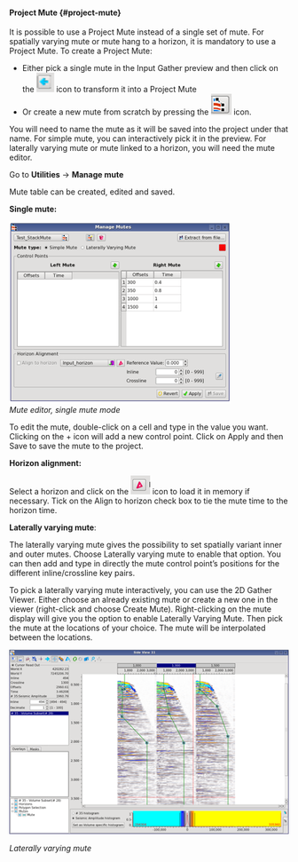 #### Project Mute {#project-mute}

It is possible to use a Project Mute instead of a single set of mute. For spatially varying mute or mute hang to a horizon, it is mandatory to use a Project Mute. To create a Project Mute:

* Either pick a single mute in the Input Gather preview and then click on the ![](/assets/006_Processing.png) icon to transform it into a Project Mute
* Or create a new mute from scratch by pressing the ![](/assets/007_Processing.png) icon.

You will need to name the mute as it will be saved into the project under that name. For simple mute, you can interactively pick it in the preview. For laterally varying mute or mute linked to a horizon, you will need the mute editor.

Go to **Utilities** → **Manage mute**

Mute table can be created, edited and saved.

**Single mute:**

![](/assets/008_Processing.PNG)  
_Mute editor, single mute mode_

To edit the mute, double-click on a cell and type in the value you want. Clicking on the + icon will add a new control point. Click on Apply and then Save to save the mute to the project.

**Horizon alignment:**

Select a horizon and click on the ![](/assets/009_Processing.png) icon to load it in memory if necessary. Tick on the Align to horizon check box to tie the mute time to the horizon time.

**Laterally varying mute**:

The laterally varying mute gives the possibility to set spatially variant inner and outer mutes. Choose Laterally varying mute to enable that option. You can then add and type in directly the mute control point’s positions for the different inline/crossline key pairs.

To pick a laterally varying mute interactively, you can use the 2D Gather Viewer. Either choose an already existing mute or create a new one in the viewer \(right-click and choose Create Mute\). Right-clicking on the mute display will give you the option to enable Laterally Varying Mute. Then pick the mute at the locations of your choice. The mute will be interpolated between the locations.

![](/assets/010_Processing.png)

_Laterally varying mute_

